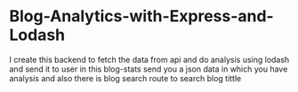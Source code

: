 # Blog-Analytics-with-Express-and-Lodash
I create this backend to fetch the data from api and do analysis using lodash and send it to user in this blog-stats send you a json data in which  you have   analysis and also there is blog search route to search blog tittle
